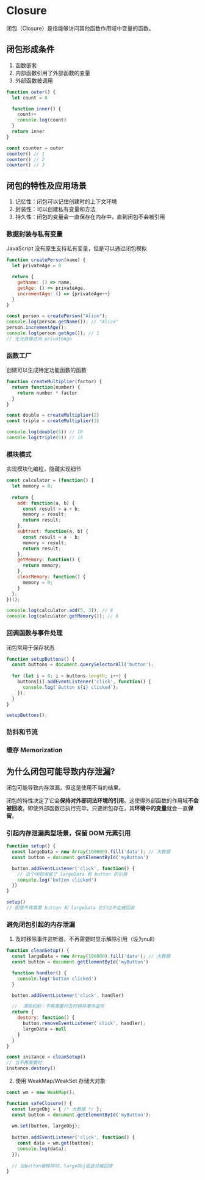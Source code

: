 # Closure

闭包（Closure）是指能够访问其他函数作用域中变量的函数。

## 闭包形成条件

1. 函数嵌套
2. 内部函数引用了外部函数的变量
3. 外部函数被调用

```js
function outer() {
  let count = 0

  function inner() {
    count++
    console.log(count)
  }
  return inner
}

const counter = outer
counter() // 1
counter() // 2
counter() // 3
```

## 闭包的特性及应用场景

1. 记忆性：闭包可以记住创建时的上下文环境
2. 封装性：可以创建私有变量和方法
3. 持久性：闭包的变量会一直保存在内存中，直到闭包不会被引用

### 数据封装与私有变量

JavaScript 没有原生支持私有变量，但是可以通过闭包模拟

```js
function createPerson(name) {
  let privateAge = 0

  return {
    getName: () => name,
    getAge: () => privateAge,
    incrementAge: () => {privateAge++}
  }
}

const person = createPerson("Alice");
console.log(person.getName()); // "Alice"
person.incrementAge();
console.log(person.getAge()); // 1
// 无法直接访问 privateAge
```

### 函数工厂

创建可以生成特定功能函数的函数

```js
function createMultiplier(factor) {
  return function(number) {
    return number * factor
  }
}

const double = createMultiplier(2)
const triple = createMultiplier(3)

console.log(double(5)) // 10
console.log(triple(5)) // 15
```

### 模块模式

实现模块化编程，隐藏实现细节

```js
const calculator = (function() {
  let memory = 0;
  
  return {
    add: function(a, b) {
      const result = a + b;
      memory = result;
      return result;
    },
    subtract: function(a, b) {
      const result = a - b;
      memory = result;
      return result;
    },
    getMemory: function() {
      return memory;
    },
    clearMemory: function() {
      memory = 0;
    }
  };
})();

console.log(calculator.add(5, 3)); // 8
console.log(calculator.getMemory()); // 8
```

### 回调函数与事件处理

闭包常用于保存状态

```js
function setupButtons() {
  const buttons = document.querySelectorAll('button');
  
  for (let i = 0; i < buttons.length; i++) {
    buttons[i].addEventListener('click', function() {
      console.log(`Button ${i} clicked`);
    });
  }
}

setupButtons();
```

### 防抖和节流

### 缓存 Memorization

## 为什么闭包可能导致内存泄漏?

闭包可能导致内存泄漏，但这是使用不当的结果。

闭包的特性决定了它会**保持对外部词法环境的引用**。这使得外部函数的作用域**不会被回收**，即使外部函数已执行完毕。只要闭包存在，其**环境中的变量**就会一直**保留**。

### 引起内存泄漏典型场景，保留 DOM 元素引用

```js
function setup() {
  const largeData = new Array(100000).fill('data'); // 大数据
  const button = document.getElementById('myButton')

  button.addEventListener('click', function() {
    // 这个闭包保留了 largeData 和 button 的引用
    console.log('button clicked')
  })
}

setup()
// 即使不再需要 button 和 largeData 它们也不会被回收
```
### 避免闭包引起的内存泄漏

1. 及时移除事件监听器，不再需要时显示解除引用（设为null）

```js
function cleanSetup() {
  const largeData = new Array(100000).fill('data'); // 大数据
  const button = document.getElementById('myButton')

  function handler() {
    console.log('button clicked')
  }

  button.addEventListener('click', handler)

  //  清除机制：不再需要时及时移除事件监听
  return {
    destory: function() {
      button.removeEventListener('click', handler);
      largeData = null
    }
  }
}

const instance = cleanSetup()
// 当不再需要时 
instance.destory()
```

2. 使用 WeakMap/WeakSet 存储大对象

```js
const wm = new WeakMap();

function safeClosure() {
  const largeObj = { /* 大数据 */ };
  const button = document.getElementById('myButton');
  
  wm.set(button, largeObj);
  
  button.addEventListener('click', function() {
    const data = wm.get(button);
    console.log(data);
  });
  
  // 当button被移除时，largeObj会自动被回收
}
```


